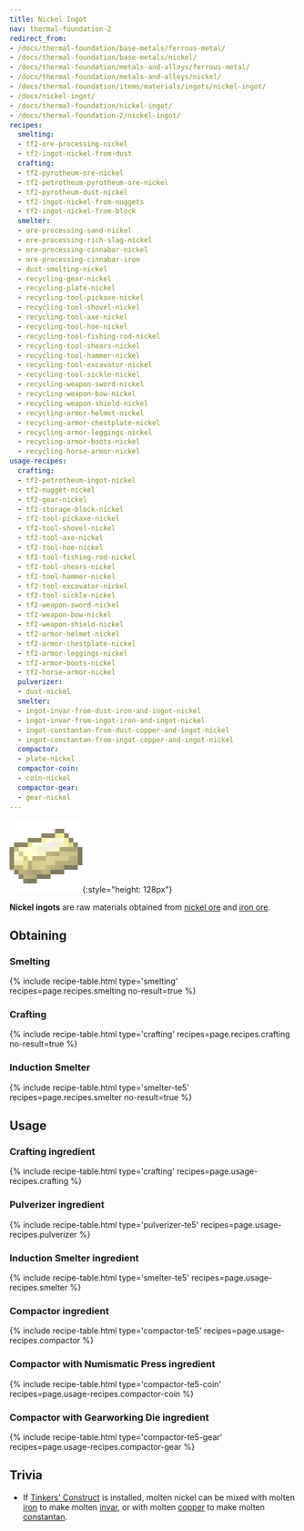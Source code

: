 ```yaml
---
title: Nickel Ingot
nav: thermal-foundation-2
redirect_from:
- /docs/thermal-foundation/base-metals/ferrous-metal/
- /docs/thermal-foundation/base-metals/nickel/
- /docs/thermal-foundation/metals-and-alloys/ferrous-metal/
- /docs/thermal-foundation/metals-and-alloys/nickel/
- /docs/thermal-foundation/items/materials/ingots/nickel-ingot/
- /docs/nickel-ingot/
- /docs/thermal-foundation/nickel-ingot/
- /docs/thermal-foundation-2/nickel-ingot/
recipes:
  smelting:
  - tf2-ore-processing-nickel
  - tf2-ingot-nickel-from-dust
  crafting:
  - tf2-pyrotheum-ore-nickel
  - tf2-petrotheum-pyrotheum-ore-nickel
  - tf2-pyrotheum-dust-nickel
  - tf2-ingot-nickel-from-nuggets
  - tf2-ingot-nickel-from-block
  smelter:
  - ore-processing-sand-nickel
  - ore-processing-rich-slag-nickel
  - ore-processing-cinnabar-nickel
  - ore-processing-cinnabar-iron
  - dust-smelting-nickel
  - recycling-gear-nickel
  - recycling-plate-nickel
  - recycling-tool-pickaxe-nickel
  - recycling-tool-shovel-nickel
  - recycling-tool-axe-nickel
  - recycling-tool-hoe-nickel
  - recycling-tool-fishing-rod-nickel
  - recycling-tool-shears-nickel
  - recycling-tool-hammer-nickel
  - recycling-tool-excavator-nickel
  - recycling-tool-sickle-nickel
  - recycling-weapon-sword-nickel
  - recycling-weapon-bow-nickel
  - recycling-weapon-shield-nickel
  - recycling-armor-helmet-nickel
  - recycling-armor-chestplate-nickel
  - recycling-armor-leggings-nickel
  - recycling-armor-boots-nickel
  - recycling-horse-armor-nickel
usage-recipes:
  crafting:
  - tf2-petrotheum-ingot-nickel
  - tf2-nugget-nickel
  - tf2-gear-nickel
  - tf2-storage-block-nickel
  - tf2-tool-pickaxe-nickel
  - tf2-tool-shovel-nickel
  - tf2-tool-axe-nickel
  - tf2-tool-hoe-nickel
  - tf2-tool-fishing-rod-nickel
  - tf2-tool-shears-nickel
  - tf2-tool-hammer-nickel
  - tf2-tool-excavator-nickel
  - tf2-tool-sickle-nickel
  - tf2-weapon-sword-nickel
  - tf2-weapon-bow-nickel
  - tf2-weapon-shield-nickel
  - tf2-armor-helmet-nickel
  - tf2-armor-chestplate-nickel
  - tf2-armor-leggings-nickel
  - tf2-armor-boots-nickel
  - tf2-horse-armor-nickel
  pulverizer:
  - dust-nickel
  smelter:
  - ingot-invar-from-dust-iron-and-ingot-nickel
  - ingot-invar-from-ingot-iron-and-ingot-nickel
  - ingot-constantan-from-dust-copper-and-ingot-nickel
  - ingot-constantan-from-ingot-copper-and-ingot-nickel
  compactor:
  - plate-nickel
  compactor-coin:
  - coin-nickel
  compactor-gear:
  - gear-nickel
---
```


![Nickel ingot](/assets/images/thermal-foundation-2/ingot-nickel.png){:style="height: 128px"}


**Nickel ingots** are raw materials obtained from [nickel
ore](/docs/1.12/thermal-foundation-2/nickel-ore/) and [iron
ore](https://minecraft.gamepedia.com/Iron_Ore).


Obtaining
---------

### Smelting
{% include recipe-table.html type='smelting' recipes=page.recipes.smelting no-result=true %}

### Crafting
{% include recipe-table.html type='crafting' recipes=page.recipes.crafting no-result=true %}

### Induction Smelter
{% include recipe-table.html type='smelter-te5' recipes=page.recipes.smelter no-result=true %}


Usage
-----

### Crafting ingredient
{% include recipe-table.html type='crafting' recipes=page.usage-recipes.crafting %}

### Pulverizer ingredient
{% include recipe-table.html type='pulverizer-te5' recipes=page.usage-recipes.pulverizer %}

### Induction Smelter ingredient
{% include recipe-table.html type='smelter-te5' recipes=page.usage-recipes.smelter %}

### Compactor ingredient
{% include recipe-table.html type='compactor-te5' recipes=page.usage-recipes.compactor %}

### Compactor with Numismatic Press ingredient
{% include recipe-table.html type='compactor-te5-coin' recipes=page.usage-recipes.compactor-coin %}

### Compactor with Gearworking Die ingredient
{% include recipe-table.html type='compactor-te5-gear' recipes=page.usage-recipes.compactor-gear %}


Trivia
------

* If [Tinkers'
  Construct](https://minecraft.curseforge.com/projects/tinkers-construct) is
  installed, molten nickel can be mixed with molten
  [iron](https://minecraft.gamepedia.com/Iron_Ingot) to make molten
  [invar](/docs/1.12/thermal-foundation-2/invar-ingot/), or with molten [copper](/docs/1.12/thermal-foundation-2/copper-ingot/) to
  make molten [constantan](/docs/1.12/thermal-foundation-2/constantan-ingot/).
